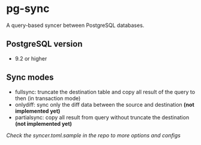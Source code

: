 # pg-sync

A query-based syncer between PostgreSQL databases.

## PostgreSQL version

- 9.2 or higher

## Sync modes
- fullsync: truncate the destination table and copy all result of the query to then (in transaction mode)
- onlydiff: sync only the diff data between the source and destination **(not implemented yet)**
- partialsync: copy all result from query without truncate the destination **(not implemented yet)**

*Check the syncer.toml.sample in the repo to more options and configs*

